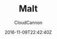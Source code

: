 ---
title: "Malt"
github: https://github.com/CloudCannon/malt-jekyll-template
demo: https://whispering-boat.cloudvent.net/
author: CloudCannon

ssg:
  - Jekyll
cms:
  - No Cms
date: 2016-11-09T22:42:40Z
github_branch: master
description: ":beers: Event marketing template for Jekyll"
---